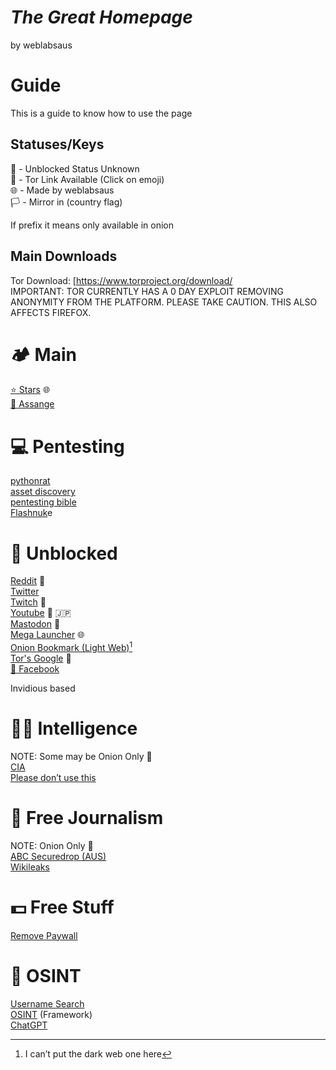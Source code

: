 # ***The Great Homepage***
by weblabsaus


# Guide

This is a guide to know how to use the page

## Statuses/Keys

🫤 - Unblocked Status Unknown  
🧅 - Tor Link Available (Click on emoji)  
🌐 - Made by weblabsaus  
🏳️ - Mirror in (country flag)

If prefix it means only available in onion


## Main Downloads

Tor Download: [https://www.torproject.org/download/  
IMPORTANT: TOR CURRENTLY HAS A 0 DAY EXPLOIT REMOVING ANONYMITY FROM THE PLATFORM. PLEASE TAKE CAUTION. THIS ALSO AFFECTS FIREFOX. 


# 🏕️ Main

[⭐ Stars](https://github.com/weblabsaus?tab=stars) 🌐  
[🪬 Assange](https://wikileaks.org/)

# 💻 Pentesting

[pythonrat](https://github.com/safesploit/PythonRAT)  
[asset discovery](https://github.com/hakluke/hakrawler)  
[pentesting bible](https://github.com/blaCCkHatHacEEkr/PENTESTING-BIBLE)  
[Flashnuk](https://github.com/flashnuke)e

# 🚫 Unblocked

[Reddit](https://redlib.ducks.party) 🧅   
[Twitter](https://xcancel.com/)  
[Twitch](https://www.multitwitch.tv/) 🫤  
[Youtube](https://inv.nadeko.net/feed/popular) 🧅 🇯🇵  
[Mastodon](https://elk.zone/m.webtoo.ls/public/local) 🫤  
[Mega Launcher](https://weblabsaus.github.io/Mega-Launcher/) 🌐  
[Onion Bookmark (Light Web)](https://en.wikipedia.org/wiki/List_of_Tor_onion_services)[^1]  
[Tor's Google](https://ahmia.fi/) 🧅  
[🧅 Facebook](https://www.facebookwkhpilnemxj7asaniu7vnjjbiltxjqhye3mhbshg7kx5tfyd.onion/)

Invidious based

# 🕵️‍♂️ Intelligence

NOTE: Some may be Onion Only 🧅  
[CIA](http://ciadotgov4sjwlzihbbgxnqg3xiyrg7so2r2o3lt5wz5ypk4sxyjstad.onion)  
[Please don’t use this](http://svrgovru24yd42e6mmrnohzs37hb35yqeulvmvkc76e3drb75gs4qrid.onion)

# 🦅 Free Journalism

NOTE: Onion Only 🧅  
[ABC Securedrop (AUS)](http://abc.au.securedrop.tor.onion)  
[Wikileaks](http://suw74isz7wqzpmgu.onion/)

# 💵 Free Stuff

[Remove Paywall](https://www.removepaywall.com/)

# 🔎 OSINT

[Username Search](https://whatsmyname.app/#)  
[OSINT](https://osintframework.com/) (Framework)  
[ChatGPT](https://www.youtube.com/watch?v=sa4sC_HrYYw)

[^1]: I can’t put the dark web one here
